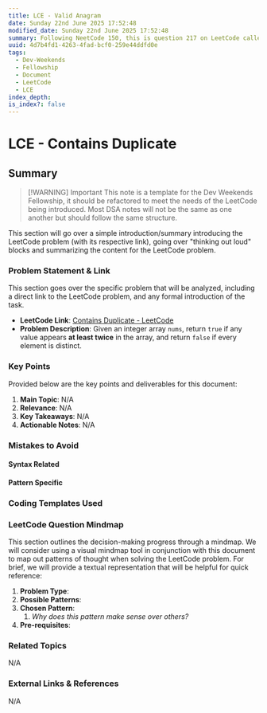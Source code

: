 ```yaml
---
title: LCE - Valid Anagram
date: Sunday 22nd June 2025 17:52:48
modified_date: Sunday 22nd June 2025 17:52:48
summary: Following NeetCode 150, this is question 217 on LeetCode called "Contains Duplicate".
uuid: 4d7b4fd1-4263-4fad-bcf0-259e44ddfd0e
tags:
  - Dev-Weekends
  - Fellowship
  - Document
  - LeetCode
  - LCE
index_depth: 
is_index?: false
---
```


# LCE - Contains Duplicate

## Summary

> [!WARNING] Important
> This note is a template for the Dev Weekends Fellowship, it should be refactored to meet the needs of the LeetCode being introduced. Most DSA notes will not be the same as one another but should follow the same structure.

This section will go over a simple introduction/summary introducing the LeetCode problem (with its respective link), going over "thinking out loud" blocks and summarizing the content for the LeetCode problem.


### Problem Statement & Link

This section goes over the specific problem that will be analyzed, including a direct link to the LeetCode problem, and any formal introduction of the task.

- **LeetCode Link**: [Contains Duplicate - LeetCode](https://leetcode.com/problems/contains-duplicate/description/)
- **Problem Description**: Given an integer array `nums`, return `true` if any value appears **at least twice** in the array, and return `false` if every element is distinct.

### Key Points
Provided below are the key points and deliverables for this document:
1. **Main Topic**: N/A
2. **Relevance**: N/A
3. **Key Takeaways**: N/A
4. **Actionable Notes**: N/A

### Mistakes to Avoid

#### Syntax Related

#### Pattern Specific

### Coding Templates Used

### LeetCode Question Mindmap

This section outlines the decision-making progress through a mindmap. We will consider using a visual mindmap tool in conjunction with this document to map out patterns of thought when solving the LeetCode problem. For brief, we will provide a textual representation that will be helpful for quick reference:
1. **Problem Type**:
2. **Possible Patterns**:
3. **Chosen Pattern**:
	1. *Why does this pattern make sense over others?*
4. **Pre-requisites**:

### Related Topics
N/A

### External Links & References
N/A
